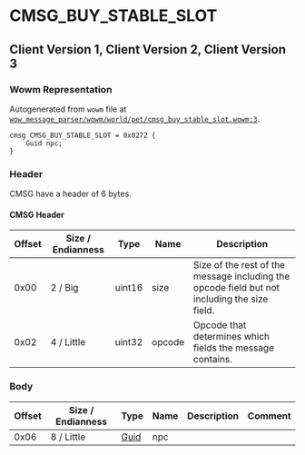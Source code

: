 # CMSG_BUY_STABLE_SLOT

## Client Version 1, Client Version 2, Client Version 3

### Wowm Representation

Autogenerated from `wowm` file at [`wow_message_parser/wowm/world/pet/cmsg_buy_stable_slot.wowm:3`](https://github.com/gtker/wow_messages/tree/main/wow_message_parser/wowm/world/pet/cmsg_buy_stable_slot.wowm#L3).
```rust,ignore
cmsg CMSG_BUY_STABLE_SLOT = 0x0272 {
    Guid npc;
}
```
### Header

CMSG have a header of 6 bytes.

#### CMSG Header

| Offset | Size / Endianness | Type   | Name   | Description |
| ------ | ----------------- | ------ | ------ | ----------- |
| 0x00   | 2 / Big           | uint16 | size   | Size of the rest of the message including the opcode field but not including the size field.|
| 0x02   | 4 / Little        | uint32 | opcode | Opcode that determines which fields the message contains.|

### Body

| Offset | Size / Endianness | Type | Name | Description | Comment |
| ------ | ----------------- | ---- | ---- | ----------- | ------- |
| 0x06 | 8 / Little | [Guid](../types/packed-guid.md) | npc |  |  |

